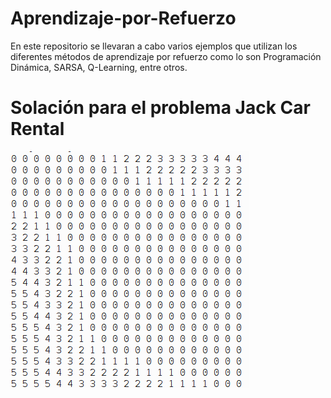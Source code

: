 # Aprendizaje-por-Refuerzo
En este repositorio se llevaran a cabo varios ejemplos que utilizan los diferentes métodos de aprendizaje por refuerzo como lo son Programación Dinámica, SARSA, Q-Learning, entre otros.

# Solación para el problema Jack Car Rental
![Solucion](images/Jack.png)
